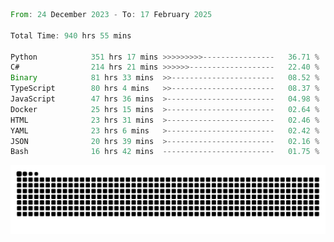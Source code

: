 <!--START_SECTION:waka-->

```rust
From: 24 December 2023 - To: 17 February 2025

Total Time: 940 hrs 55 mins

Python            351 hrs 17 mins >>>>>>>>>----------------   36.71 %
C#                214 hrs 21 mins >>>>>>-------------------   22.40 %
Binary            81 hrs 33 mins  >>-----------------------   08.52 %
TypeScript        80 hrs 4 mins   >>-----------------------   08.37 %
JavaScript        47 hrs 36 mins  >------------------------   04.98 %
Docker            25 hrs 15 mins  >------------------------   02.64 %
HTML              23 hrs 31 mins  >------------------------   02.46 %
YAML              23 hrs 6 mins   >------------------------   02.42 %
JSON              20 hrs 39 mins  >------------------------   02.16 %
Bash              16 hrs 42 mins  -------------------------   01.75 %
```

<!--END_SECTION:waka-->


<picture>
  <source media="(prefers-color-scheme: dark)" srcset="https://raw.githubusercontent.com/jeerawut97/jeerawut97/output/github-contribution-grid-snake.svg">
  <img alt="github contribution grid snake animation" src="https://raw.githubusercontent.com/jeerawut97/jeerawut97/output/github-contribution-grid-snake.svg">
</picture>
